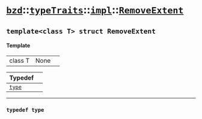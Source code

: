 # [`bzd`](../../../../index.md)::[`typeTraits`](../../../index.md)::[`impl`](../../index.md)::[`RemoveExtent`](../index.md)

## `template<class T> struct RemoveExtent`

#### Template
||||
|---:|:---|:---|
|class T|None||

|Typedef||
|:---|:---|
|[`type`](./index.md)||
------
### `typedef type`

